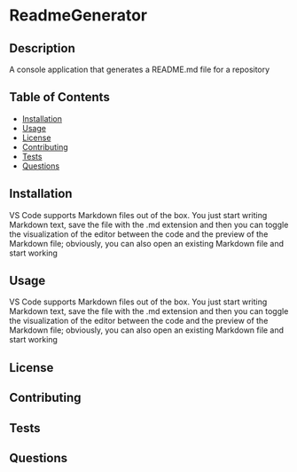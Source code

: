 # ReadmeGenerator

## Description
A console application that generates a README.md file for a repository

## Table of Contents
  - [Installation](#installation)
  - [Usage](#usage)
  - [License](#license)
  - [Contributing](#contributing)
  - [Tests](#tests)
  - [Questions](#questions)

<a id="installation"></a>
## Installation
VS Code supports Markdown files out of the box. You just start writing Markdown text, save the file with the .md extension and then you can toggle the visualization of the editor between the code and the preview of the Markdown file; obviously, you can also open an existing Markdown file and start working

<a id="usage"></a>
## Usage
VS Code supports Markdown files out of the box. You just start writing Markdown text, save the file with the .md extension and then you can toggle the visualization of the editor between the code and the preview of the Markdown file; obviously, you can also open an existing Markdown file and start working

<a id="license"></a>
## License

<a id="contributing"></a>
## Contributing

<a id="tests"></a>
## Tests

<a id="questions"></a>
## Questions
